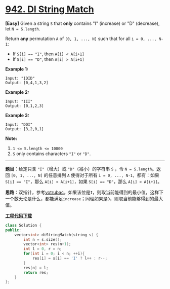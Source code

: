 # [942. DI String Match](https://leetcode.com/problems/di-string-match/)

**[Easy]** Given a string `S` that **only** contains "I" (increase) or "D" (decrease), let `N = S.length`.

Return **any** permutation `A` of `[0, 1, ..., N]` such that for all `i = 0, ..., N-1`:

- If `S[i] == "I"`, then `A[i] < A[i+1]`
- If `S[i] == "D"`, then `A[i] > A[i+1]`

**Example 1:**

```
Input: "IDID"
Output: [0,4,1,3,2]
```

**Example 2:**

```
Input: "III"
Output: [0,1,2,3]
```

**Example 3:**

```
Input: "DDI"
Output: [3,2,0,1]
```

**Note:**

1. `1 <= S.length <= 10000`
2. `S` only contains characters `"I"` or `"D"`.

-----

**题目**：给定只含 `"I"`（增大）或 `"D"`（减小）的字符串 `S` ，令 `N = S.length`。返回 `[0, 1, ..., N]` 的任意排列 `A` 使得对于所有 `i = 0, ..., N-1`，都有：如果 `S[i] == "I"`，那么 `A[i] < A[i+1]`，如果 `S[i] == "D"`，那么 `A[i] > A[i+1]`。

**思路**：双指针，参考[votrubac](https://leetcode.com/problems/di-string-match/discuss/194906/C%2B%2B-4-lines-high-low-pointers)。如果该位是`I`，则取当前能得到的最小值，这样下一个数无论是什么，都能满足`increase`；同理如果是`D`，则取当前能够得到的最大值。

[**工程代码下载**](https://github.com/shenkh/leetcode)

```cpp
class Solution {
public:
    vector<int> diStringMatch(string s) {
        int n = s.size();
        vector<int> res(n+1);
        int l = 0, r = n;
        for(int i = 0; i < n; ++i){
            res[i] = s[i] == 'I' ? l++ : r--;
        }
        res[n] = l;
        return res;
    }
};
```
